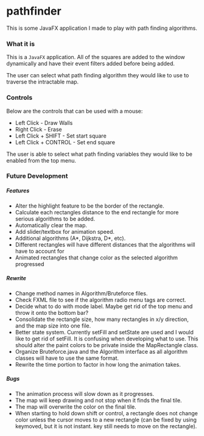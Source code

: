 # pathfinder
This is some JavaFX application I made to play with path finding algorithms.

### What it is
This is a `JavaFX` application. All of the squares are added to the window dynamically and have their event filters added before being added.

The user can select what path finding algorithm they would like to use to traverse the intractable map.

### Controls
Below are the controls that can be used with a mouse:
* Left Click - Draw Walls
* Right Click - Erase
* Left Click + SHIFT - Set start square
* Left Click + CONTROL - Set end square

The user is able to select what path finding variables they would like to be enabled from the top menu.

### Future Development
##### Features
* Alter the highlight feature to be the border of the rectangle.
* Calculate each rectangles distance to the end rectangle for more serious algorithms to be added.
* Automatically clear the map.
* Add slider/textbox for animation speed.
* Additional algorithms (A*, Dijkstra, D*, etc).
* Different rectangles will have different distances that the algorithms will have to account for
* Animated rectangles that change color as the selected algorithm progressed
##### Rewrite
* Change method names in Algorithm/Bruteforce files.
* Check FXML file to see if the algorithm radio menu tags are correct.
* Decide what to do with mode label. Maybe get rid of the top menu and throw it onto the bottom bar?
* Consolidate the rectangle size, how many rectangles in x/y direction, and the map size into one file.
* Better state system. Currently setFill and setState are used and I would like to get rid of setFill. It is confusing when developing what to use. This should alter the paint colors to be private inside the MapRectangle class.
* Organize Bruteforce.java and the Algorithm interface as all algorithm classes will have to use the same format.
* Rewrite the time portion to factor in how long the animation takes.
##### Bugs
* The animation process will slow down as it progresses.
* The map will keep drawing and not stop when it finds the final tile.
* The map will overwrite the color on the final tile.
* When starting to hold down shift or control, a rectangle does not change color unless the cursor moves to a new rectangle (can be fixed by using keymoved, but it is not instant. key still needs to move on the rectangle).